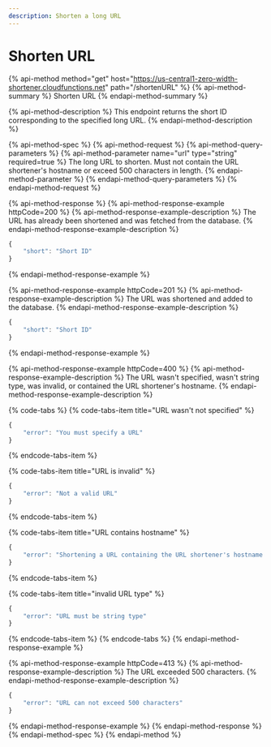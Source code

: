 ```yaml
---
description: Shorten a long URL
---
```


# Shorten URL

{% api-method method="get" host="https://us-central1-zero-width-shortener.cloudfunctions.net" path="/shortenURL" %}
{% api-method-summary %}
Shorten URL
{% endapi-method-summary %}

{% api-method-description %}
This endpoint returns the short ID corresponding to the specified long URL.
{% endapi-method-description %}

{% api-method-spec %}
{% api-method-request %}
{% api-method-query-parameters %}
{% api-method-parameter name="url" type="string" required=true %}
The long URL to shorten. Must not contain the URL shortener's hostname or exceed 500 characters in length.
{% endapi-method-parameter %}
{% endapi-method-query-parameters %}
{% endapi-method-request %}

{% api-method-response %}
{% api-method-response-example httpCode=200 %}
{% api-method-response-example-description %}
The URL has already been shortened and was fetched from the database.
{% endapi-method-response-example-description %}

```javascript
{
    "short": "Short ID"
}
```
{% endapi-method-response-example %}

{% api-method-response-example httpCode=201 %}
{% api-method-response-example-description %}
The URL was shortened and added to the database.
{% endapi-method-response-example-description %}

```javascript
{
    "short": "Short ID"
}
```
{% endapi-method-response-example %}

{% api-method-response-example httpCode=400 %}
{% api-method-response-example-description %}
The URL wasn't specified, wasn't string type, was invalid, or contained the URL shortener's hostname.
{% endapi-method-response-example-description %}

{% code-tabs %}
{% code-tabs-item title="URL wasn\'t not specified" %}
```javascript
{
    "error": "You must specify a URL"
}
```
{% endcode-tabs-item %}

{% code-tabs-item title="URL is invalid" %}
```javascript
{
    "error": "Not a valid URL"
}
```
{% endcode-tabs-item %}

{% code-tabs-item title="URL contains hostname" %}
```javascript
{
    "error": "Shortening a URL containing the URL shortener's hostname is disallowed"
}
```
{% endcode-tabs-item %}

{% code-tabs-item title="invalid URL type" %}
```javascript
{
    "error": "URL must be string type"
}
```
{% endcode-tabs-item %}
{% endcode-tabs %}
{% endapi-method-response-example %}

{% api-method-response-example httpCode=413 %}
{% api-method-response-example-description %}
The URL exceeded 500 characters.
{% endapi-method-response-example-description %}

```javascript
{
    "error": "URL can not exceed 500 characters"
}
```
{% endapi-method-response-example %}
{% endapi-method-response %}
{% endapi-method-spec %}
{% endapi-method %}



